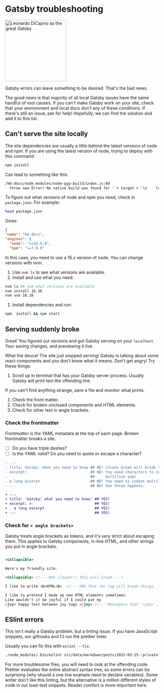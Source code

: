 # Gatsby troubleshooting


<img src="https://memegenerator.net/img/images/12595641.jpg" alt="Leonardo DiCaprio as the great Gatsby" height="200">

Gatsby errors can leave something to be desired.
That's the bad news.

The good news is that majority of all local Gatsby issues have the same handful of root causes.
If you can't make Gatsby work on your site, check that your environment and local docs don't any of these conditions.
If there's still an issue, ask for help!
Hopefully, we can find the solution and add it to this list.

## Can't serve the site locally

The site dependencies are usually a little behind the latest versions of node and npm.
If you are using the latest version of node, trying to deploy with this command:

```sh
npm install
```

Can lead to something like this:

```txt
/k6-docs/node_modules/node-gyp-build/index.js:60
  throw new Error('No native build was found for ' + target + '\n    loaded from: ' + dir + '\n')
```

To figure out what versions of node and npm you need, check in `package.json`.
For example:

```sh
head package.json
```

Gives:

```json
{
"name": "k6-docs",
"engines": {
  "node": ">=16.0.0",
  "npm": ">=7.0.0"

```

In this case, you need to use a 16.x version of node.
You can change versions with nvm.

1. Use `nvm ls` to see what versions are available.
1. Install and use what you need:
```sh
nvm ls ## see what versions are available
nvm install 16.16
nvm use 16.16
```
1. Install dependencies and run:
```sh
npm  install && npm start
```


## Serving suddenly broke

Great! You figured out versions and got Gatsby serving on your `localhost`.
Your saving changes, and previewing it live.

What the deuce! The site just stopped serving! Gatsby is talking about some react components and you don't know what it means.
Don't get angry! Try these things:

1. Scroll up in terminal that has your Gatsby server process. Usually Gatsby will print text the offending line.

  If you can't find anything strange, save a file and monitor what prints.
1. Check the front matter.
1. Check for broken unclosed components and HTML elements.
1. Check for other text in angle brackets.

### Check the frontmatter

_Frontmatter_ is the YAML metadata at the top of each page.
Broken frontmatter breaks a site.

- [ ] Do you have triple dashes?
- [ ] Is the YAML valid? Do you need to quote or escape a character?

```diff
- ---
- title: Gatsby: what you need to know ## NO! Colons break will break things
- excerpt:                             ## NO! You need characters to introduce
-                                      ##     multiline yaml
- a long excerpt                       ## NO! You need to indent multiline yaml
- --                                   ## NO! Use three hyphens.

+ ---
+ title: 'Gatsby: what you need to know' ## YES!
+ excerpt: >-                            ## YES!
+   a long excerpt                       ## YES!
+ ---                                    ## YES!
```

### Check for `< angle brackets>`

Gatsby treats angle brackets as tokens, and it's _very_ strict about escaping them.
This applies to Gatsby components, in-line HTML, and other strings you put in angle brackets.

```md

<Collapsible>

Here's my friendly site.

<Collapsible> <!--- Not closed!!! This will break. -->

I like to write <b>HTML<b>  <!--- OMG That <b> tag will break things. --->

I like to pretend I made up new HTML elements sometimes.
Like wouldn't it be joyful if I could put my
<joy> happy text between joy tags </joy> <!--- Monospace that `<joy>`, please --->.

```


## ESlint errors

This isn't really a Gatsby problem, but a linting issue.
If you have JavaScript snippets, our githooks and CI run the prettier linter.

Usually you can fix this with `eslint --fix`.


```bash
./node_modules/.bin/eslint src/data/markdown/posts/2022-03-25--private-load-zones --fix
```

For more troublesome files, you will need to look at the offending code.
Prettier evaluates the entire abstract syntax tree, so some errors can be surprising
(why should a one line example need to declare variables).
Some writer don't like this linting, but the alternative is a million different styles of code in our load-test snippets.
Reader comfort is more important here.
